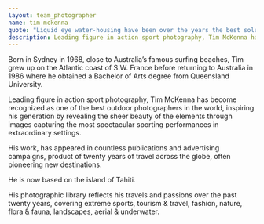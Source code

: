 ```yaml
---
layout: team_photographer
name: tim mckenna
quote: "Liquid eye water-housing have been over the years the best solution for my action water-sport and underwater photography. They are the lightest, most compact and strongest housings on the market. Their exclusive two stage trigger is amazing. I highly recommend them."
description: Leading figure in action sport photography, Tim McKenna has become recognized as one of the best outdoor photographers in the world, inspiring his generation by revealing the sheer beauty of the elements through images
---
```

Born in Sydney in 1968, close to Australia’s famous surfing beaches, Tim grew up on the Atlantic coast of S.W. France before returning to Australia in 1986 where he obtained a Bachelor of Arts degree from Queensland University.

Leading figure in action sport photography, Tim McKenna has become recognized as one of the best outdoor photographers in the world, inspiring his generation by revealing the sheer beauty of the elements through images capturing the most spectacular sporting performances in extraordinary settings.

His work, has appeared in countless publications and advertising campaigns, product of twenty years of travel across the globe, often pioneering new destinations.

He is now based on the island of Tahiti.

His photographic library reflects his travels and passions over the past twenty years, covering extreme sports, tourism & travel, fashion, nature, flora & fauna, landscapes, aerial & underwater.
